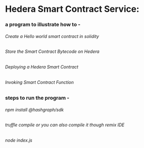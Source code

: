 # Hedera Smart Contract Service:
### a program to illustrate how to - 
###### Create a Hello world smart contract in solidity 
###### Store the Smart Contract Bytecode on Hedera
###### Deploying a Hedera Smart Contract
###### Invoking Smart Contract Function 

### steps to run the program - 
###### npm install @hashgraph/sdk
###### truffle compile or you can also compile it though remix IDE
###### node index.js
